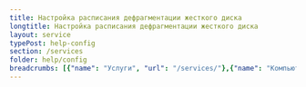 ```yaml
---
title: Настройка расписания дефрагментации жесткого диска
longtitle: Настройка расписания дефрагментации жесткого диска
layout: service
typePost: help-config
section: /services
folder: help/config
breadcrumbs: [{"name": "Услуги", "url": "/services/"},{"name": "Компьютерная помощь", "url": "/services/help/"},{"name": "Настройка ПО", "url": "/services/help/config/"}]
---
```


